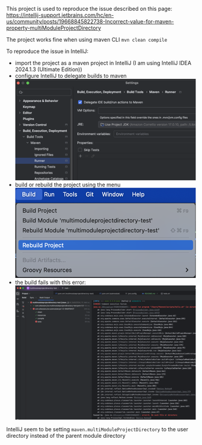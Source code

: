 This project is used to reproduce the issue described on this page:
https://intellij-support.jetbrains.com/hc/en-us/community/posts/19668845822738-Incorrect-value-for-maven-property-multiModuleProjectDirectory

The project works fine when using maven CLI `mvn clean compile`

To reproduce the issue in IntelliJ:
- import the project as a maven project in IntelliJ (I am using IntelliJ IDEA 2024.1.3 (Ultimate Edition))
- configure IntelliJ to delegate builds to maven ![configuration](configuration.png)
- build or rebuild the project using the menu ![build](build.png)
- the build fails with this error:
![build failure](failure.png)

IntelliJ seem to be setting `maven.multiModuleProjectDirectory` to the user directory instead of the parent module directory